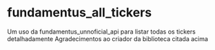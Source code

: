 # fundamentus_all_tickers
Um uso da fundamentus_unnoficial_api para listar todas os tickers detalhadamente
Agradecimentos ao criador da biblioteca citada acima
